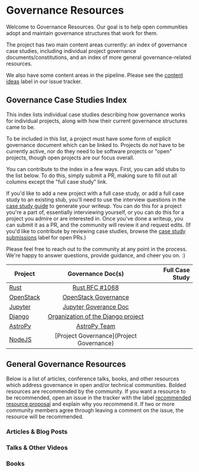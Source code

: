 # Governance Resources

Welcome to Governance Resources.  Our goal is to help open communities adopt and maintain governance structures that work for them.

The project has two main content areas currently: an index of governance case studies, including individual project governance documents/constitutions, and an index of more general governance-related resources.  

We also have some content areas in the pipeline.  Please see the [content ideas](https://github.com/shaunagm/governance-resources/labels/content%20ideas) label in our issue tracker.

## Governance Case Studies Index

This index lists individual case studies describing how governance works for individual projects, along with how their current governance structures came to be.

To be included in this list, a project must have some form of explicit governance document which can be linked to.  Projects do _not_ have to be currently active, nor do they need to be software projects or "open" projects, though open projects are our focus overall.

You can contribute to the index in a few ways.  First, you can add stubs to the list below.  To do this, simply submit a PR, making sure to fill out all columns except the "full case study" link.

If you'd like to add a new project with a full case study, or add a full case study to an existing stub, you'll need to use the interview questions in the [case study guide](https://github.com/shaunagm/governance-resources/blob/master/case-study-guide.md) to generate your writeup.  You can do this for a project you're a part of, essentially interviewing yourself, or you can do this for a project you admire or are interested in.  Once you've done a writeup, you can submit it as a PR, and the community will review it and request edits.  (If you'd like to contribute by reviewing case studies, browse the [case study submissions](https://github.com/shaunagm/governance-resources/labels/case%20study%20submissions) label for open PRs.)

Please feel free to reach out to the community at any point in the process.  We're happy to answer questions, provide guidance, and cheer you on.  :)

| Project       | Governance Doc(s) | Full Case Study |
| ------------- |:-------------:| -----:|
| [Rust](https://www.rust-lang.org)   | [Rust RFC #1068](https://github.com/rust-lang/rfcs/blob/master/text/1068-rust-governance.md) |  |
| [OpenStack](https://www.openstack.org)   | [OpenStack Governance](https://governance.openstack.org) |  |
| [Jupyter](https://jupyter.org)   | [Jupyter Goverance Doc](https://github.com/jupyter/governance/blob/master/governance.md) |  |
| [Django](https://www.djangoproject.com)   | [Organization of the Django project](https://docs.djangoproject.com/en/2.1/internals/organization/) |  |
| [AstroPy](https://www.astropy.org/index.html)  | [AstroPy Team](https://www.astropy.org/team.html) |  |
| [NodeJS](https://nodejs.org/en/) | [Project Governance](Project Governance) |  |

## General Governance Resources

Below is a list of articles, conference talks, books, and other resources which address governance in open and/or technical communities.  Bolded resources are recommended by the community.  If you want a resource to be recommended, open an issue in the tracker with the label [recommended resource proposal](https://github.com/shaunagm/governance-resources/labels/recommended%20resource%20proposal) and explain why you recommend it.  If two or more community members agree through leaving a comment on the issue, the resource will be recommended.

### Articles & Blog Posts

### Talks & Other Videos

### Books